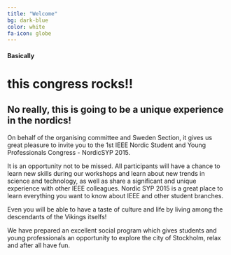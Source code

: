 ```yaml
---
title: "Welcome"
bg: dark-blue
color: white
fa-icon: globe
---
```


#### Basically

# this congress rocks!!

## No really, this is going to be a unique experience in the nordics!

On behalf of the organising committee and Sweden Section, it gives us great pleasure to invite you to the 1st IEEE 
Nordic Student and Young Professionals Congress - NordicSYP 2015. 

It is an opportunity not to be missed. All participants will have a chance to learn new skills during our workshops 
and learn about new trends in science and technology, as well as share a significant and unique experience with other 
IEEE colleagues. Nordic SYP 2015 is a great place to learn everything you want to know about IEEE and other student 
branches.

Even you will be able to have a taste of culture and life by living among the descendants of the Vikings itselfs!

We have prepared an excellent social program which gives  students and young professionals an opportunity to explore 
the city of Stockholm, relax and after all have fun.

